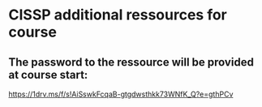 # CISSP additional ressources for course  

## The password to the ressource will be provided at course start:  
https://1drv.ms/f/s!AiSswkFcqaB-gtgdwsthkk73WNfK_Q?e=gthPCv